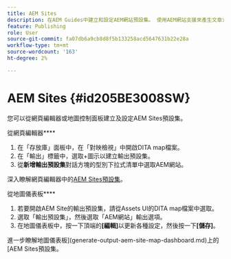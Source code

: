 ```yaml
---
title: AEM Sites
description: 在AEM Guides中建立和設定AEM網站預設集。 使用AEM網站支援來產生文章式輸出、輸出連結主題、發佈conref，以及在內容中搜尋字串。
feature: Publishing
role: User
source-git-commit: fa07db6a9cb8d8f5b133258acd5647631b22e28a
workflow-type: tm+mt
source-wordcount: '163'
ht-degree: 2%

---
```


# AEM Sites {#id205BE3008SW}



您可以從網頁編輯器或地圖控制面板建立及設定AEM Sites預設集。

從網頁編輯器&#x200B;****

1. 在「存放庫」面板中，在「對映檢視」中開啟DITA map檔案。
1. 在「輸出」標籤中，選取+圖示以建立輸出預設集。
1. 從&#x200B;**新增輸出預設集**&#x200B;對話方塊的型別下拉式清單中選取AEM網站。

深入瞭解網頁編輯器中的[AEM Sites預設集](generate-output-aem-site-web-editor.md)。


從地圖儀表板&#x200B;****


1. 若要開啟AEM Site的輸出預設集，請從Assets UI的DITA map檔案中選取。
1. 選取「輸出預設集」，然後選取「AEM網站」輸出選項。
1. 在地圖儀表板中，按一下頂端的&#x200B;**[編輯]**&#x200B;以更新各種設定，然後按一下&#x200B;**[儲存]**。

進一步瞭解地圖儀表板](generate-output-aem-site-map-dashboard.md)上的[AEM Sites預設集。
